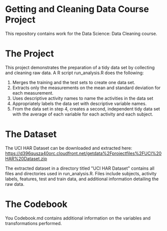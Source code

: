 # Getting and Cleaning Data Course Project
This repository contains work for the Data Science: Data Cleaning course.

# The Project
This project demonstrates the preparation of a tidy data set by collecting and cleaning raw data. A R script run_analysis.R does the following:
 1. Merges the training and the test sets to create one data set.
 2. Extracts only the measurements on the mean and standard deviation for each measurement.
 3. Uses descriptive activity names to name the activities in the data set
 4. Appropriately labels the data set with descriptive variable names.
 5. From the data set in step 4, creates a second, independent tidy data set with the average of each variable for each activity and each subject.

# The Dataset
The UCI HAR Dataset can be downloaded and extracted here: https://d396qusza40orc.cloudfront.net/getdata%2Fprojectfiles%2FUCI%20HAR%20Dataset.zip

The extracted dataset in a directory titled "UCI HAR Dataset" contains all files and directories used in run_analysis.R.
Files include subjects, activity labels, features, test and train data, and additional information detailing the raw data.

# The Codebook
You Codebook.md contains additional information on the variables and transformations performed.







